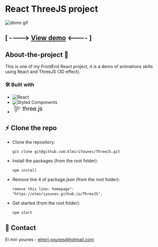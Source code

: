 # React ThreeJS project

![demo gif](./src/assets/images/threejs.gif "demo gif")

## [ ----> [View demo](https://elmiriyounes.github.io/ThreeJS/) <---- ]

## About-the-project 🚀

This is one of my FrontEnd React project, it is a demo of animations skills using React and ThreeJS (3D effect).

### 🛠 Built with

* ![React](https://img.shields.io/badge/react-%2320232a.svg?style=for-the-badge&logo=react&logoColor=%2361DAFB)
* ![Styled Components](https://img.shields.io/badge/styled--components-DB7093?style=for-the-badge&logo=styled-components&logoColor=white)
* ![ThreeJS](./src/assets/images/badge_threejs.png)

## ⚡️ Clone the repo

* Clone the repository:
    ```gitbash
    git clone git@github.com:ElmiriYounes/ThreeJS.git
    ```

* Install the packages (from the root folder):
    ```gitbash
    npm install
    ```

* Remove line 4 of package.json (from the root folder):
    ```gitbash
    remove this line: homepage": "https://elmiriyounes.github.io/ThreeJS",
    ```

* Get started (from the root folder):
    ```gitbash
    npm start
    ```

## 💬 Contact

El miri younes - elmiri.younes@hotmail.com